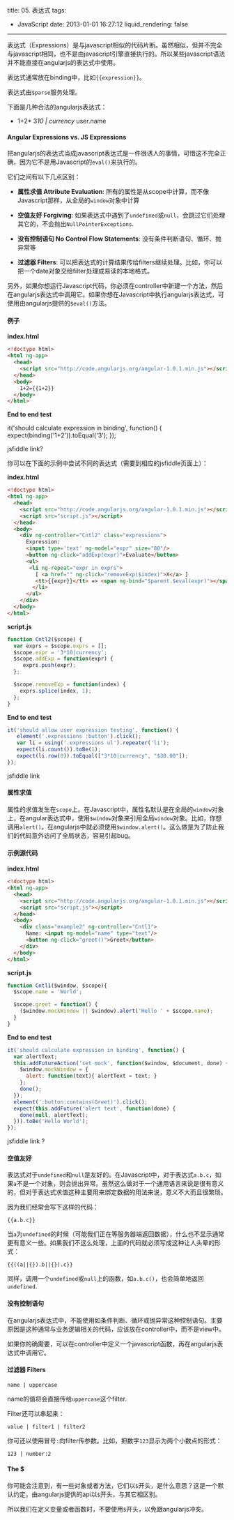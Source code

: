 title: 05. 表达式
tags:
  - JavaScript
date: 2013-01-01 16:27:12
liquid_rendering: false
---



表达式（Expressions）是与javascript相似的代码片断。虽然相似，但并不完全与javascript相同，也不是由javascript引擎直接执行的。所以某些javascript语法并不能直接在angularjs的表达式中使用。

表达式通常放在binding中，比如`{{expression}}`。

表达式由`$parse`服务处理。

下面是几种合法的angularjs表达式：

*   1+2*   3*10 | currency*   user.name

#### Angular Expressions vs. JS Expressions

把angularjs的表达式当成javascript表达式是一件很诱人的事情，可惜这不完全正确，因为它不是用Javascript的`eval()`来执行的。

它们之间有以下几点区别：

*   **属性求值 Attribute Evaluation**: 所有的属性是从scope中计算，而不像Javascript那样，从全局的`window`对象中计算

*   **空值友好 Forgiving**: 如果表达式中遇到了`undefined`或`null`，会跳过它们处理其它的，不会抛出`NullPointerExceptions`.

*   **没有控制语句 No Control Flow Statements**: 没有条件判断语句、循环、抛异常等

*   **过滤器 Filters**: 可以把表达式的计算结果传给filters继续处理。比如，你可以把一个date对象交给filter处理成易读的本地格式。

另外，如果你想运行Javascript代码，你必须在controller中新建一个方法，然后在angularjs表达式中调用它。如果你想在Javascript中执行angularjs表达式，可使用由angularjs提供的`$eval()`方法。

#### 例子

**index.html**

```html
<!doctype html>
<html ng-app>
  <head>
    <script src="http://code.angularjs.org/angular-1.0.1.min.js"></script>
  </head>
  <body>
    1+2={{1+2}}
  </body>
</html>
```

**End to end test**

it('should calculate expression in binding', function() {
  expect(binding('1+2')).toEqual('3');
});

jsfiddle link?

你可以在下面的示例中尝试不同的表达式（需要到相应的jsfiddle页面上）：

**index.html**

```html
<!doctype html>
<html ng-app>
  <head>
    <script src="http://code.angularjs.org/angular-1.0.1.min.js"></script>
    <script src="script.js"></script>
  </head>
  <body>
    <div ng-controller="Cntl2" class="expressions">
      Expression:
      <input type='text' ng-model="expr" size="80"/>
      <button ng-click="addExp(expr)">Evaluate</button>
      <ul>
       <li ng-repeat="expr in exprs">
         [ <a href="" ng-click="removeExp($index)">X</a> ]
         <tt>{{expr}}</tt> => <span ng-bind="$parent.$eval(expr)"></span>
        </li>
      </ul>
    </div>
  </body>
</html>
```

**script.js**

```js
function Cntl2($scope) {
  var exprs = $scope.exprs = [];
  $scope.expr = '3*10|currency';
  $scope.addExp = function(expr) {
     exprs.push(expr);
  };

  $scope.removeExp = function(index) {
    exprs.splice(index, 1);
  };
}
```

**End to end test**

```js
it('should allow user expression testing', function() {
   element('.expressions :button').click();
   var li = using('.expressions ul').repeater('li');
   expect(li.count()).toBe(1);
   expect(li.row(0)).toEqual(["3*10|currency", "$30.00"]);
});
```

jsfiddle link

#### 属性求值

属性的求值发生在`scope`上。在Javascript中，属性名默认是在全局的`window`对象上，在angular表达式中，使用`$window`对象来引用全局`window`对象。比如，你想调用`alert()`，在angularjs中就必须使用`$window.alert()`。这么做是为了防止我们的代码意外访问了全局状态，容易引起bug。

#### 示例源代码

**index.html**

```html
<!doctype html>
<html ng-app>
  <head>
    <script src="http://code.angularjs.org/angular-1.0.1.min.js"></script>
    <script src="script.js"></script>
  </head>
  <body>
    <div class="example2" ng-controller="Cntl1">
      Name: <input ng-model="name" type="text"/>
      <button ng-click="greet()">Greet</button>
    </div>
  </body>
</html>
```

**script.js**

```js
function Cntl1($window, $scope){
  $scope.name = 'World';

  $scope.greet = function() {
    ($window.mockWindow || $window).alert('Hello ' + $scope.name);
  }
}
```

**End to end test**

```js
it('should calculate expression in binding', function() {
  var alertText;
  this.addFutureAction('set mock', function($window, $document, done) {
    $window.mockWindow = {
      alert: function(text){ alertText = text; }
    };
    done();
  });
  element(':button:contains(Greet)').click();
  expect(this.addFuture('alert text', function(done) {
    done(null, alertText);
  })).toBe('Hello World');
});
```

jsfiddle link ?

#### 空值友好

表达式对于`undefined`和`null`是友好的。在Javascript中，对于表达式`a.b.c`，如果`a`不是一个对象，则会抛出异常。虽然这么做对于一个通用语言来说是很有意义的，但对于表达式求值这种主要用来绑定数据的用法来说，意义不大而且很繁琐。

因为我们经常会写下这样的代码：

    {{a.b.c}}

当`a`为`undefined`的时候（可能我们正在等服务器端返回数据），什么也不显示通常更有意义一些。如果我们不这么处理，上面的代码就必须写成这种让人头晕的形式：

    {{((a||{}).b||{}).c}}

同样，调用一个`undefined`或`null`上的函数，如`a.b.c()`，也会简单地返回`undefined`.

#### 没有控制语句

在angularjs表达式中，不能使用如条件判断、循环或抛异常这种控制语句。主要原因是这种通常与业务逻辑相关的代码，应该放在controller中，而不是view中。

如果你的确需要，可以在controller中定义一个javascript函数，再在angularjs表达式中调用它。

#### 过滤器 Filters

    name | uppercase

name的值将会直接传给`uppercase`这个filter.

Filter还可以串起来：

    value | filter1 | filter2

你可还以使用冒号`:`向filter传参数。比如，把数字`123`显示为两个小数点的形式：

    123 | number:2

#### The $

你可能会注意到，有一些对象或者方法，它们以`$`开头，是什么意思？这是一个默认约定，由angularjs提供的api以`$`开头，与其它相区别。

所以我们在定义变量或者函数时，不要使用`$`开头，以免跟angularjs冲突。

